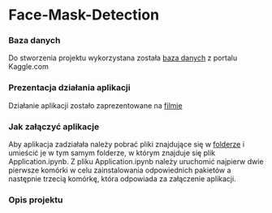 # Face-Mask-Detection

### Baza danych
Do stworzenia projektu wykorzystana została [baza danych](https://www.kaggle.com/andrewmvd/face-mask-detection) z portalu Kaggle.com

### Prezentacja działania aplikacji
Działanie aplikacji zostało zaprezentowane na [filmie](www.facebook.com)

### Jak załączyć aplikacje
Aby aplikacja zadziałała należy pobrać pliki znajdujące się w [folderze](www.facebook.com) i umieścić je w tym samym folderze, w którym znajduje się plik Application.ipynb.
Z pliku Application.ipynb należy uruchomić najpierw dwie pierwsze komórki w celu zainstalowania odpowiednich pakietów a następnie trzecią komórkę, która odpowiada za załączenie aplikacji.


### Opis projektu

